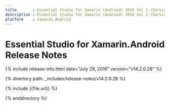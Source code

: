 ```yaml
---
title       : Essential Studio for Xamarin (Android) 2016 Vol 2 (Service Pack 1)Release Notes
description : Essential Studio for Xamarin (Android) 2016 Vol 2 (Service Pack 1)Release Notes
platform    : xamarin.Android
---
```


# Essential Studio for Xamarin.Android Release Notes

{% include release-info.html date="July 29, 2016" version="v14.2.0.28" %} 

{% directory path: _includes/release-notes/v14.2.0.28 %}

{% include {{file.url}} %}

{% enddirectory %}
